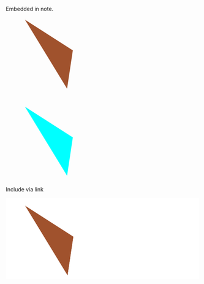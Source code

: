 
Embedded in note.
<svg height="210" width="500">
	<polygon points="50,20 175,100 160,200"
	style="fill : sienna" />
	</svg>

<svg height="210" width="500">
	<polygon points="50,20 175,100 160,200"
	style="fill : aqua" />
	</svg>



Include via link

![image](./test_svg_triangle.svg)